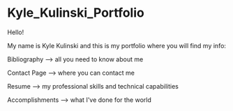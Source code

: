 # Kyle_Kulinski_Portfolio

Hello!

My name is Kyle Kulinski and this is my portfolio where you will find my info:

Bibliography
--> all you need to know about me

Contact Page
--> where you can contact me

Resume
--> my professional skills and technical capabilities

Accomplishments
--> what I've done for the world

